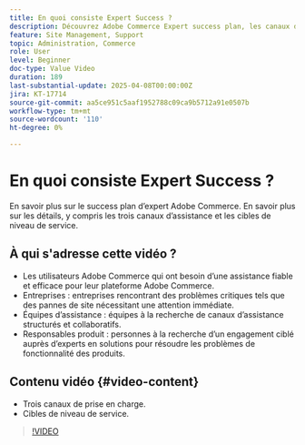 ```yaml
---
title: En quoi consiste Expert Success ?
description: Découvrez Adobe Commerce Expert success plan, les canaux d’assistance et les cibles de niveau de service pour une assistance clientèle transparente.
feature: Site Management, Support
topic: Administration, Commerce
role: User
level: Beginner
doc-type: Value Video
duration: 189
last-substantial-update: 2025-04-08T00:00:00Z
jira: KT-17714
source-git-commit: aa5ce951c5aaf1952788c09ca9b5712a91e0507b
workflow-type: tm+mt
source-wordcount: '110'
ht-degree: 0%

---
```



# En quoi consiste Expert Success ?

En savoir plus sur le success plan d’expert Adobe Commerce. En savoir plus sur les détails, y compris les trois canaux d’assistance et les cibles de niveau de service.

## À qui s&#39;adresse cette vidéo ?

* Les utilisateurs Adobe Commerce qui ont besoin d’une assistance fiable et efficace pour leur plateforme Adobe Commerce.
* Entreprises : entreprises rencontrant des problèmes critiques tels que des pannes de site nécessitant une attention immédiate.
* Équipes d’assistance : équipes à la recherche de canaux d’assistance structurés et collaboratifs.
* Responsables produit : personnes à la recherche d’un engagement ciblé auprès d’experts en solutions pour résoudre les problèmes de fonctionnalité des produits.

## Contenu vidéo {#video-content}

* Trois canaux de prise en charge.
* Cibles de niveau de service.

>[!VIDEO](https://video.tv.adobe.com/v/3457508/?learn=on&enablevpops)
